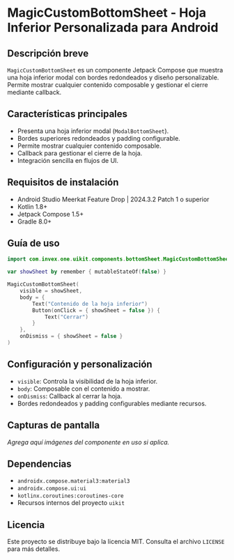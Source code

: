 # MagicCustomBottomSheet - Hoja Inferior Personalizada para Android

## Descripción breve
`MagicCustomBottomSheet` es un componente Jetpack Compose que muestra una hoja inferior modal con bordes redondeados y diseño personalizable. Permite mostrar cualquier contenido composable y gestionar el cierre mediante callback.

## Características principales
- Presenta una hoja inferior modal (`ModalBottomSheet`).
- Bordes superiores redondeados y padding configurable.
- Permite mostrar cualquier contenido composable.
- Callback para gestionar el cierre de la hoja.
- Integración sencilla en flujos de UI.

## Requisitos de instalación
- Android Studio Meerkat Feature Drop | 2024.3.2 Patch 1 o superior
- Kotlin 1.8+
- Jetpack Compose 1.5+
- Gradle 8.0+

## Guía de uso

```kotlin
import com.invex.one.uikit.components.bottomSheet.MagicCustomBottomSheet

var showSheet by remember { mutableStateOf(false) }

MagicCustomBottomSheet(
    visible = showSheet,
    body = {
        Text("Contenido de la hoja inferior")
        Button(onClick = { showSheet = false }) {
            Text("Cerrar")
        }
    },
    onDismiss = { showSheet = false }
)
```

## Configuración y personalización
- `visible`: Controla la visibilidad de la hoja inferior.
- `body`: Composable con el contenido a mostrar.
- `onDismiss`: Callback al cerrar la hoja.
- Bordes redondeados y padding configurables mediante recursos.

## Capturas de pantalla
_Agrega aquí imágenes del componente en uso si aplica._

## Dependencias
- `androidx.compose.material3:material3`
- `androidx.compose.ui:ui`
- `kotlinx.coroutines:coroutines-core`
- Recursos internos del proyecto `uikit`

## Licencia
Este proyecto se distribuye bajo la licencia MIT. Consulta el archivo `LICENSE` para más detalles.

